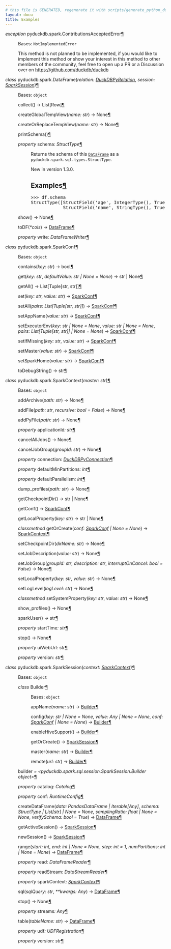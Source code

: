 ```yaml
---
# this file is GENERATED, regenerate it with scripts/generate_python_docs.py
layout: docu
title: Examples
---
```

<div class="documentwrapper">
<div class="bodywrapper">
<div class="body" role="main">

<dl class="py exception" id="module-pyduckdb.spark">
<dt class="sig sig-object py" id="pyduckdb.spark.ContributionsAcceptedError">
<em class="property"><span class="pre">exception</span><span class="w"> </span></em><span class="sig-prename descclassname"><span class="pre">pyduckdb.spark.</span></span><span class="sig-name descname"><span class="pre">ContributionsAcceptedError</span></span><a class="headerlink" href="#pyduckdb.spark.ContributionsAcceptedError" title="Link to this definition">&#182;</a>
</dt>
<dd>
<p>Bases: <code class="xref py py-class docutils literal notranslate"><span class="pre">NotImplementedError</span></code></p>
<p>This method is not planned to be implemented, if you would like to implement this method
or show your interest in this method to other members of the community,
feel free to open up a PR or a Discussion over on <a class="reference external" href="https://github.com/duckdb/duckdb">https://github.com/duckdb/duckdb</a></p>
</dd>
</dl>

<dl class="py class">
<dt class="sig sig-object py" id="pyduckdb.spark.DataFrame">
<em class="property"><span class="pre">class</span><span class="w"> </span></em><span class="sig-prename descclassname"><span class="pre">pyduckdb.spark.</span></span><span class="sig-name descname"><span class="pre">DataFrame</span></span><span class="sig-paren">(</span><em class="sig-param"><span class="n"><span class="pre">relation</span></span><span class="p"><span class="pre">:</span></span><span class="w"> </span><span class="n"><a class="reference internal" href="../index.html#duckdb.DuckDBPyRelation" title="duckdb.duckdb.DuckDBPyRelation"><span class="pre">DuckDBPyRelation</span></a></span></em>, <em class="sig-param"><span class="n"><span class="pre">session</span></span><span class="p"><span class="pre">:</span></span><span class="w"> </span><span class="n"><a class="reference internal" href="#pyduckdb.spark.SparkSession" title="pyduckdb.spark.SparkSession"><span class="pre">SparkSession</span></a></span></em><span class="sig-paren">)</span><a class="headerlink" href="#pyduckdb.spark.DataFrame" title="Link to this definition">&#182;</a>
</dt>
<dd>
<p>Bases: <code class="xref py py-class docutils literal notranslate"><span class="pre">object</span></code></p>
<dl class="py method">
<dt class="sig sig-object py" id="pyduckdb.spark.DataFrame.collect">
<span class="sig-name descname"><span class="pre">collect</span></span><span class="sig-paren">(</span><span class="sig-paren">)</span> <span class="sig-return"><span class="sig-return-icon">&#8594;</span> <span class="sig-return-typehint"><span class="pre">List</span><span class="p"><span class="pre">[</span></span><span class="pre">Row</span><span class="p"><span class="pre">]</span></span></span></span><a class="headerlink" href="#pyduckdb.spark.DataFrame.collect" title="Link to this definition">&#182;</a>
</dt>
<dd></dd>
</dl>

<dl class="py method">
<dt class="sig sig-object py" id="pyduckdb.spark.DataFrame.createGlobalTempView">
<span class="sig-name descname"><span class="pre">createGlobalTempView</span></span><span class="sig-paren">(</span><em class="sig-param"><span class="n"><span class="pre">name</span></span><span class="p"><span class="pre">:</span></span><span class="w"> </span><span class="n"><span class="pre">str</span></span></em><span class="sig-paren">)</span> <span class="sig-return"><span class="sig-return-icon">&#8594;</span> <span class="sig-return-typehint"><span class="pre">None</span></span></span><a class="headerlink" href="#pyduckdb.spark.DataFrame.createGlobalTempView" title="Link to this definition">&#182;</a>
</dt>
<dd></dd>
</dl>

<dl class="py method">
<dt class="sig sig-object py" id="pyduckdb.spark.DataFrame.createOrReplaceTempView">
<span class="sig-name descname"><span class="pre">createOrReplaceTempView</span></span><span class="sig-paren">(</span><em class="sig-param"><span class="n"><span class="pre">name</span></span><span class="p"><span class="pre">:</span></span><span class="w"> </span><span class="n"><span class="pre">str</span></span></em><span class="sig-paren">)</span> <span class="sig-return"><span class="sig-return-icon">&#8594;</span> <span class="sig-return-typehint"><span class="pre">None</span></span></span><a class="headerlink" href="#pyduckdb.spark.DataFrame.createOrReplaceTempView" title="Link to this definition">&#182;</a>
</dt>
<dd></dd>
</dl>

<dl class="py method">
<dt class="sig sig-object py" id="pyduckdb.spark.DataFrame.printSchema">
<span class="sig-name descname"><span class="pre">printSchema</span></span><span class="sig-paren">(</span><span class="sig-paren">)</span><a class="headerlink" href="#pyduckdb.spark.DataFrame.printSchema" title="Link to this definition">&#182;</a>
</dt>
<dd></dd>
</dl>

<dl class="py property">
<dt class="sig sig-object py" id="pyduckdb.spark.DataFrame.schema">
<em class="property"><span class="pre">property</span><span class="w"> </span></em><span class="sig-name descname"><span class="pre">schema</span></span><em class="property"><span class="p"><span class="pre">:</span></span><span class="w"> </span><span class="pre">StructType</span></em><a class="headerlink" href="#pyduckdb.spark.DataFrame.schema" title="Link to this definition">&#182;</a>
</dt>
<dd>
<p>Returns the schema of this <a class="reference internal" href="#pyduckdb.spark.DataFrame" title="pyduckdb.spark.DataFrame"><code class="xref py py-class docutils literal notranslate"><span class="pre">DataFrame</span></code></a> as a <code class="xref py py-class docutils literal notranslate"><span class="pre">pyduckdb.spark.sql.types.StructType</span></code>.</p>
<div class="versionadded">
<p><span class="versionmodified added">New in version 1.3.0.</span></p>
</div>
<section id="examples">
<h1>Examples<a class="headerlink" href="#examples" title="Link to this heading">&#182;</a>
</h1>
<div class="doctest highlight-default notranslate">
<div class="highlight"><pre><span></span><span class="gp">&gt;&gt;&gt; </span><span class="n">df</span><span class="o">.</span><span class="n">schema</span>
<span class="go">StructType([StructField('age', IntegerType(), True),</span>
<span class="go">            StructField('name', StringType(), True)])</span>
</pre></div>
</div>
</section>
</dd>
</dl>

<dl class="py method">
<dt class="sig sig-object py" id="pyduckdb.spark.DataFrame.show">
<span class="sig-name descname"><span class="pre">show</span></span><span class="sig-paren">(</span><span class="sig-paren">)</span> <span class="sig-return"><span class="sig-return-icon">&#8594;</span> <span class="sig-return-typehint"><span class="pre">None</span></span></span><a class="headerlink" href="#pyduckdb.spark.DataFrame.show" title="Link to this definition">&#182;</a>
</dt>
<dd></dd>
</dl>

<dl class="py method">
<dt class="sig sig-object py" id="pyduckdb.spark.DataFrame.toDF">
<span class="sig-name descname"><span class="pre">toDF</span></span><span class="sig-paren">(</span><em class="sig-param"><span class="o"><span class="pre">*</span></span><span class="n"><span class="pre">cols</span></span></em><span class="sig-paren">)</span> <span class="sig-return"><span class="sig-return-icon">&#8594;</span> <span class="sig-return-typehint"><a class="reference internal" href="#pyduckdb.spark.DataFrame" title="pyduckdb.spark.sql.dataframe.DataFrame"><span class="pre">DataFrame</span></a></span></span><a class="headerlink" href="#pyduckdb.spark.DataFrame.toDF" title="Link to this definition">&#182;</a>
</dt>
<dd></dd>
</dl>

<dl class="py property">
<dt class="sig sig-object py" id="pyduckdb.spark.DataFrame.write">
<em class="property"><span class="pre">property</span><span class="w"> </span></em><span class="sig-name descname"><span class="pre">write</span></span><em class="property"><span class="p"><span class="pre">:</span></span><span class="w"> </span><span class="pre">DataFrameWriter</span></em><a class="headerlink" href="#pyduckdb.spark.DataFrame.write" title="Link to this definition">&#182;</a>
</dt>
<dd></dd>
</dl>

</dd>
</dl>

<dl class="py class">
<dt class="sig sig-object py" id="pyduckdb.spark.SparkConf">
<em class="property"><span class="pre">class</span><span class="w"> </span></em><span class="sig-prename descclassname"><span class="pre">pyduckdb.spark.</span></span><span class="sig-name descname"><span class="pre">SparkConf</span></span><a class="headerlink" href="#pyduckdb.spark.SparkConf" title="Link to this definition">&#182;</a>
</dt>
<dd>
<p>Bases: <code class="xref py py-class docutils literal notranslate"><span class="pre">object</span></code></p>
<dl class="py method">
<dt class="sig sig-object py" id="pyduckdb.spark.SparkConf.contains">
<span class="sig-name descname"><span class="pre">contains</span></span><span class="sig-paren">(</span><em class="sig-param"><span class="n"><span class="pre">key</span></span><span class="p"><span class="pre">:</span></span><span class="w"> </span><span class="n"><span class="pre">str</span></span></em><span class="sig-paren">)</span> <span class="sig-return"><span class="sig-return-icon">&#8594;</span> <span class="sig-return-typehint"><span class="pre">bool</span></span></span><a class="headerlink" href="#pyduckdb.spark.SparkConf.contains" title="Link to this definition">&#182;</a>
</dt>
<dd></dd>
</dl>

<dl class="py method">
<dt class="sig sig-object py" id="pyduckdb.spark.SparkConf.get">
<span class="sig-name descname"><span class="pre">get</span></span><span class="sig-paren">(</span><em class="sig-param"><span class="n"><span class="pre">key</span></span><span class="p"><span class="pre">:</span></span><span class="w"> </span><span class="n"><span class="pre">str</span></span></em>, <em class="sig-param"><span class="n"><span class="pre">defaultValue</span></span><span class="p"><span class="pre">:</span></span><span class="w"> </span><span class="n"><span class="pre">str</span><span class="w"> </span><span class="p"><span class="pre">|</span></span><span class="w"> </span><span class="pre">None</span></span><span class="w"> </span><span class="o"><span class="pre">=</span></span><span class="w"> </span><span class="default_value"><span class="pre">None</span></span></em><span class="sig-paren">)</span> <span class="sig-return"><span class="sig-return-icon">&#8594;</span> <span class="sig-return-typehint"><span class="pre">str</span><span class="w"> </span><span class="p"><span class="pre">|</span></span><span class="w"> </span><span class="pre">None</span></span></span><a class="headerlink" href="#pyduckdb.spark.SparkConf.get" title="Link to this definition">&#182;</a>
</dt>
<dd></dd>
</dl>

<dl class="py method">
<dt class="sig sig-object py" id="pyduckdb.spark.SparkConf.getAll">
<span class="sig-name descname"><span class="pre">getAll</span></span><span class="sig-paren">(</span><span class="sig-paren">)</span> <span class="sig-return"><span class="sig-return-icon">&#8594;</span> <span class="sig-return-typehint"><span class="pre">List</span><span class="p"><span class="pre">[</span></span><span class="pre">Tuple</span><span class="p"><span class="pre">[</span></span><span class="pre">str</span><span class="p"><span class="pre">,</span></span><span class="w"> </span><span class="pre">str</span><span class="p"><span class="pre">]</span></span><span class="p"><span class="pre">]</span></span></span></span><a class="headerlink" href="#pyduckdb.spark.SparkConf.getAll" title="Link to this definition">&#182;</a>
</dt>
<dd></dd>
</dl>

<dl class="py method">
<dt class="sig sig-object py" id="pyduckdb.spark.SparkConf.set">
<span class="sig-name descname"><span class="pre">set</span></span><span class="sig-paren">(</span><em class="sig-param"><span class="n"><span class="pre">key</span></span><span class="p"><span class="pre">:</span></span><span class="w"> </span><span class="n"><span class="pre">str</span></span></em>, <em class="sig-param"><span class="n"><span class="pre">value</span></span><span class="p"><span class="pre">:</span></span><span class="w"> </span><span class="n"><span class="pre">str</span></span></em><span class="sig-paren">)</span> <span class="sig-return"><span class="sig-return-icon">&#8594;</span> <span class="sig-return-typehint"><a class="reference internal" href="#pyduckdb.spark.SparkConf" title="pyduckdb.spark.conf.SparkConf"><span class="pre">SparkConf</span></a></span></span><a class="headerlink" href="#pyduckdb.spark.SparkConf.set" title="Link to this definition">&#182;</a>
</dt>
<dd></dd>
</dl>

<dl class="py method">
<dt class="sig sig-object py" id="pyduckdb.spark.SparkConf.setAll">
<span class="sig-name descname"><span class="pre">setAll</span></span><span class="sig-paren">(</span><em class="sig-param"><span class="n"><span class="pre">pairs</span></span><span class="p"><span class="pre">:</span></span><span class="w"> </span><span class="n"><span class="pre">List</span><span class="p"><span class="pre">[</span></span><span class="pre">Tuple</span><span class="p"><span class="pre">[</span></span><span class="pre">str</span><span class="p"><span class="pre">,</span></span><span class="w"> </span><span class="pre">str</span><span class="p"><span class="pre">]</span></span><span class="p"><span class="pre">]</span></span></span></em><span class="sig-paren">)</span> <span class="sig-return"><span class="sig-return-icon">&#8594;</span> <span class="sig-return-typehint"><a class="reference internal" href="#pyduckdb.spark.SparkConf" title="pyduckdb.spark.conf.SparkConf"><span class="pre">SparkConf</span></a></span></span><a class="headerlink" href="#pyduckdb.spark.SparkConf.setAll" title="Link to this definition">&#182;</a>
</dt>
<dd></dd>
</dl>

<dl class="py method">
<dt class="sig sig-object py" id="pyduckdb.spark.SparkConf.setAppName">
<span class="sig-name descname"><span class="pre">setAppName</span></span><span class="sig-paren">(</span><em class="sig-param"><span class="n"><span class="pre">value</span></span><span class="p"><span class="pre">:</span></span><span class="w"> </span><span class="n"><span class="pre">str</span></span></em><span class="sig-paren">)</span> <span class="sig-return"><span class="sig-return-icon">&#8594;</span> <span class="sig-return-typehint"><a class="reference internal" href="#pyduckdb.spark.SparkConf" title="pyduckdb.spark.conf.SparkConf"><span class="pre">SparkConf</span></a></span></span><a class="headerlink" href="#pyduckdb.spark.SparkConf.setAppName" title="Link to this definition">&#182;</a>
</dt>
<dd></dd>
</dl>

<dl class="py method">
<dt class="sig sig-object py" id="pyduckdb.spark.SparkConf.setExecutorEnv">
<span class="sig-name descname"><span class="pre">setExecutorEnv</span></span><span class="sig-paren">(</span><em class="sig-param"><span class="n"><span class="pre">key</span></span><span class="p"><span class="pre">:</span></span><span class="w"> </span><span class="n"><span class="pre">str</span><span class="w"> </span><span class="p"><span class="pre">|</span></span><span class="w"> </span><span class="pre">None</span></span><span class="w"> </span><span class="o"><span class="pre">=</span></span><span class="w"> </span><span class="default_value"><span class="pre">None</span></span></em>, <em class="sig-param"><span class="n"><span class="pre">value</span></span><span class="p"><span class="pre">:</span></span><span class="w"> </span><span class="n"><span class="pre">str</span><span class="w"> </span><span class="p"><span class="pre">|</span></span><span class="w"> </span><span class="pre">None</span></span><span class="w"> </span><span class="o"><span class="pre">=</span></span><span class="w"> </span><span class="default_value"><span class="pre">None</span></span></em>, <em class="sig-param"><span class="n"><span class="pre">pairs</span></span><span class="p"><span class="pre">:</span></span><span class="w"> </span><span class="n"><span class="pre">List</span><span class="p"><span class="pre">[</span></span><span class="pre">Tuple</span><span class="p"><span class="pre">[</span></span><span class="pre">str</span><span class="p"><span class="pre">,</span></span><span class="w"> </span><span class="pre">str</span><span class="p"><span class="pre">]</span></span><span class="p"><span class="pre">]</span></span><span class="w"> </span><span class="p"><span class="pre">|</span></span><span class="w"> </span><span class="pre">None</span></span><span class="w"> </span><span class="o"><span class="pre">=</span></span><span class="w"> </span><span class="default_value"><span class="pre">None</span></span></em><span class="sig-paren">)</span> <span class="sig-return"><span class="sig-return-icon">&#8594;</span> <span class="sig-return-typehint"><a class="reference internal" href="#pyduckdb.spark.SparkConf" title="pyduckdb.spark.conf.SparkConf"><span class="pre">SparkConf</span></a></span></span><a class="headerlink" href="#pyduckdb.spark.SparkConf.setExecutorEnv" title="Link to this definition">&#182;</a>
</dt>
<dd></dd>
</dl>

<dl class="py method">
<dt class="sig sig-object py" id="pyduckdb.spark.SparkConf.setIfMissing">
<span class="sig-name descname"><span class="pre">setIfMissing</span></span><span class="sig-paren">(</span><em class="sig-param"><span class="n"><span class="pre">key</span></span><span class="p"><span class="pre">:</span></span><span class="w"> </span><span class="n"><span class="pre">str</span></span></em>, <em class="sig-param"><span class="n"><span class="pre">value</span></span><span class="p"><span class="pre">:</span></span><span class="w"> </span><span class="n"><span class="pre">str</span></span></em><span class="sig-paren">)</span> <span class="sig-return"><span class="sig-return-icon">&#8594;</span> <span class="sig-return-typehint"><a class="reference internal" href="#pyduckdb.spark.SparkConf" title="pyduckdb.spark.conf.SparkConf"><span class="pre">SparkConf</span></a></span></span><a class="headerlink" href="#pyduckdb.spark.SparkConf.setIfMissing" title="Link to this definition">&#182;</a>
</dt>
<dd></dd>
</dl>

<dl class="py method">
<dt class="sig sig-object py" id="pyduckdb.spark.SparkConf.setMaster">
<span class="sig-name descname"><span class="pre">setMaster</span></span><span class="sig-paren">(</span><em class="sig-param"><span class="n"><span class="pre">value</span></span><span class="p"><span class="pre">:</span></span><span class="w"> </span><span class="n"><span class="pre">str</span></span></em><span class="sig-paren">)</span> <span class="sig-return"><span class="sig-return-icon">&#8594;</span> <span class="sig-return-typehint"><a class="reference internal" href="#pyduckdb.spark.SparkConf" title="pyduckdb.spark.conf.SparkConf"><span class="pre">SparkConf</span></a></span></span><a class="headerlink" href="#pyduckdb.spark.SparkConf.setMaster" title="Link to this definition">&#182;</a>
</dt>
<dd></dd>
</dl>

<dl class="py method">
<dt class="sig sig-object py" id="pyduckdb.spark.SparkConf.setSparkHome">
<span class="sig-name descname"><span class="pre">setSparkHome</span></span><span class="sig-paren">(</span><em class="sig-param"><span class="n"><span class="pre">value</span></span><span class="p"><span class="pre">:</span></span><span class="w"> </span><span class="n"><span class="pre">str</span></span></em><span class="sig-paren">)</span> <span class="sig-return"><span class="sig-return-icon">&#8594;</span> <span class="sig-return-typehint"><a class="reference internal" href="#pyduckdb.spark.SparkConf" title="pyduckdb.spark.conf.SparkConf"><span class="pre">SparkConf</span></a></span></span><a class="headerlink" href="#pyduckdb.spark.SparkConf.setSparkHome" title="Link to this definition">&#182;</a>
</dt>
<dd></dd>
</dl>

<dl class="py method">
<dt class="sig sig-object py" id="pyduckdb.spark.SparkConf.toDebugString">
<span class="sig-name descname"><span class="pre">toDebugString</span></span><span class="sig-paren">(</span><span class="sig-paren">)</span> <span class="sig-return"><span class="sig-return-icon">&#8594;</span> <span class="sig-return-typehint"><span class="pre">str</span></span></span><a class="headerlink" href="#pyduckdb.spark.SparkConf.toDebugString" title="Link to this definition">&#182;</a>
</dt>
<dd></dd>
</dl>

</dd>
</dl>

<dl class="py class">
<dt class="sig sig-object py" id="pyduckdb.spark.SparkContext">
<em class="property"><span class="pre">class</span><span class="w"> </span></em><span class="sig-prename descclassname"><span class="pre">pyduckdb.spark.</span></span><span class="sig-name descname"><span class="pre">SparkContext</span></span><span class="sig-paren">(</span><em class="sig-param"><span class="n"><span class="pre">master</span></span><span class="p"><span class="pre">:</span></span><span class="w"> </span><span class="n"><span class="pre">str</span></span></em><span class="sig-paren">)</span><a class="headerlink" href="#pyduckdb.spark.SparkContext" title="Link to this definition">&#182;</a>
</dt>
<dd>
<p>Bases: <code class="xref py py-class docutils literal notranslate"><span class="pre">object</span></code></p>
<dl class="py method">
<dt class="sig sig-object py" id="pyduckdb.spark.SparkContext.addArchive">
<span class="sig-name descname"><span class="pre">addArchive</span></span><span class="sig-paren">(</span><em class="sig-param"><span class="n"><span class="pre">path</span></span><span class="p"><span class="pre">:</span></span><span class="w"> </span><span class="n"><span class="pre">str</span></span></em><span class="sig-paren">)</span> <span class="sig-return"><span class="sig-return-icon">&#8594;</span> <span class="sig-return-typehint"><span class="pre">None</span></span></span><a class="headerlink" href="#pyduckdb.spark.SparkContext.addArchive" title="Link to this definition">&#182;</a>
</dt>
<dd></dd>
</dl>

<dl class="py method">
<dt class="sig sig-object py" id="pyduckdb.spark.SparkContext.addFile">
<span class="sig-name descname"><span class="pre">addFile</span></span><span class="sig-paren">(</span><em class="sig-param"><span class="n"><span class="pre">path</span></span><span class="p"><span class="pre">:</span></span><span class="w"> </span><span class="n"><span class="pre">str</span></span></em>, <em class="sig-param"><span class="n"><span class="pre">recursive</span></span><span class="p"><span class="pre">:</span></span><span class="w"> </span><span class="n"><span class="pre">bool</span></span><span class="w"> </span><span class="o"><span class="pre">=</span></span><span class="w"> </span><span class="default_value"><span class="pre">False</span></span></em><span class="sig-paren">)</span> <span class="sig-return"><span class="sig-return-icon">&#8594;</span> <span class="sig-return-typehint"><span class="pre">None</span></span></span><a class="headerlink" href="#pyduckdb.spark.SparkContext.addFile" title="Link to this definition">&#182;</a>
</dt>
<dd></dd>
</dl>

<dl class="py method">
<dt class="sig sig-object py" id="pyduckdb.spark.SparkContext.addPyFile">
<span class="sig-name descname"><span class="pre">addPyFile</span></span><span class="sig-paren">(</span><em class="sig-param"><span class="n"><span class="pre">path</span></span><span class="p"><span class="pre">:</span></span><span class="w"> </span><span class="n"><span class="pre">str</span></span></em><span class="sig-paren">)</span> <span class="sig-return"><span class="sig-return-icon">&#8594;</span> <span class="sig-return-typehint"><span class="pre">None</span></span></span><a class="headerlink" href="#pyduckdb.spark.SparkContext.addPyFile" title="Link to this definition">&#182;</a>
</dt>
<dd></dd>
</dl>

<dl class="py property">
<dt class="sig sig-object py" id="pyduckdb.spark.SparkContext.applicationId">
<em class="property"><span class="pre">property</span><span class="w"> </span></em><span class="sig-name descname"><span class="pre">applicationId</span></span><em class="property"><span class="p"><span class="pre">:</span></span><span class="w"> </span><span class="pre">str</span></em><a class="headerlink" href="#pyduckdb.spark.SparkContext.applicationId" title="Link to this definition">&#182;</a>
</dt>
<dd></dd>
</dl>

<dl class="py method">
<dt class="sig sig-object py" id="pyduckdb.spark.SparkContext.cancelAllJobs">
<span class="sig-name descname"><span class="pre">cancelAllJobs</span></span><span class="sig-paren">(</span><span class="sig-paren">)</span> <span class="sig-return"><span class="sig-return-icon">&#8594;</span> <span class="sig-return-typehint"><span class="pre">None</span></span></span><a class="headerlink" href="#pyduckdb.spark.SparkContext.cancelAllJobs" title="Link to this definition">&#182;</a>
</dt>
<dd></dd>
</dl>

<dl class="py method">
<dt class="sig sig-object py" id="pyduckdb.spark.SparkContext.cancelJobGroup">
<span class="sig-name descname"><span class="pre">cancelJobGroup</span></span><span class="sig-paren">(</span><em class="sig-param"><span class="n"><span class="pre">groupId</span></span><span class="p"><span class="pre">:</span></span><span class="w"> </span><span class="n"><span class="pre">str</span></span></em><span class="sig-paren">)</span> <span class="sig-return"><span class="sig-return-icon">&#8594;</span> <span class="sig-return-typehint"><span class="pre">None</span></span></span><a class="headerlink" href="#pyduckdb.spark.SparkContext.cancelJobGroup" title="Link to this definition">&#182;</a>
</dt>
<dd></dd>
</dl>

<dl class="py property">
<dt class="sig sig-object py" id="pyduckdb.spark.SparkContext.connection">
<em class="property"><span class="pre">property</span><span class="w"> </span></em><span class="sig-name descname"><span class="pre">connection</span></span><em class="property"><span class="p"><span class="pre">:</span></span><span class="w"> </span><a class="reference internal" href="../index.html#duckdb.DuckDBPyConnection" title="duckdb.duckdb.DuckDBPyConnection"><span class="pre">DuckDBPyConnection</span></a></em><a class="headerlink" href="#pyduckdb.spark.SparkContext.connection" title="Link to this definition">&#182;</a>
</dt>
<dd></dd>
</dl>

<dl class="py property">
<dt class="sig sig-object py" id="pyduckdb.spark.SparkContext.defaultMinPartitions">
<em class="property"><span class="pre">property</span><span class="w"> </span></em><span class="sig-name descname"><span class="pre">defaultMinPartitions</span></span><em class="property"><span class="p"><span class="pre">:</span></span><span class="w"> </span><span class="pre">int</span></em><a class="headerlink" href="#pyduckdb.spark.SparkContext.defaultMinPartitions" title="Link to this definition">&#182;</a>
</dt>
<dd></dd>
</dl>

<dl class="py property">
<dt class="sig sig-object py" id="pyduckdb.spark.SparkContext.defaultParallelism">
<em class="property"><span class="pre">property</span><span class="w"> </span></em><span class="sig-name descname"><span class="pre">defaultParallelism</span></span><em class="property"><span class="p"><span class="pre">:</span></span><span class="w"> </span><span class="pre">int</span></em><a class="headerlink" href="#pyduckdb.spark.SparkContext.defaultParallelism" title="Link to this definition">&#182;</a>
</dt>
<dd></dd>
</dl>

<dl class="py method">
<dt class="sig sig-object py" id="pyduckdb.spark.SparkContext.dump_profiles">
<span class="sig-name descname"><span class="pre">dump_profiles</span></span><span class="sig-paren">(</span><em class="sig-param"><span class="n"><span class="pre">path</span></span><span class="p"><span class="pre">:</span></span><span class="w"> </span><span class="n"><span class="pre">str</span></span></em><span class="sig-paren">)</span> <span class="sig-return"><span class="sig-return-icon">&#8594;</span> <span class="sig-return-typehint"><span class="pre">None</span></span></span><a class="headerlink" href="#pyduckdb.spark.SparkContext.dump_profiles" title="Link to this definition">&#182;</a>
</dt>
<dd></dd>
</dl>

<dl class="py method">
<dt class="sig sig-object py" id="pyduckdb.spark.SparkContext.getCheckpointDir">
<span class="sig-name descname"><span class="pre">getCheckpointDir</span></span><span class="sig-paren">(</span><span class="sig-paren">)</span> <span class="sig-return"><span class="sig-return-icon">&#8594;</span> <span class="sig-return-typehint"><span class="pre">str</span><span class="w"> </span><span class="p"><span class="pre">|</span></span><span class="w"> </span><span class="pre">None</span></span></span><a class="headerlink" href="#pyduckdb.spark.SparkContext.getCheckpointDir" title="Link to this definition">&#182;</a>
</dt>
<dd></dd>
</dl>

<dl class="py method">
<dt class="sig sig-object py" id="pyduckdb.spark.SparkContext.getConf">
<span class="sig-name descname"><span class="pre">getConf</span></span><span class="sig-paren">(</span><span class="sig-paren">)</span> <span class="sig-return"><span class="sig-return-icon">&#8594;</span> <span class="sig-return-typehint"><a class="reference internal" href="#pyduckdb.spark.SparkConf" title="pyduckdb.spark.conf.SparkConf"><span class="pre">SparkConf</span></a></span></span><a class="headerlink" href="#pyduckdb.spark.SparkContext.getConf" title="Link to this definition">&#182;</a>
</dt>
<dd></dd>
</dl>

<dl class="py method">
<dt class="sig sig-object py" id="pyduckdb.spark.SparkContext.getLocalProperty">
<span class="sig-name descname"><span class="pre">getLocalProperty</span></span><span class="sig-paren">(</span><em class="sig-param"><span class="n"><span class="pre">key</span></span><span class="p"><span class="pre">:</span></span><span class="w"> </span><span class="n"><span class="pre">str</span></span></em><span class="sig-paren">)</span> <span class="sig-return"><span class="sig-return-icon">&#8594;</span> <span class="sig-return-typehint"><span class="pre">str</span><span class="w"> </span><span class="p"><span class="pre">|</span></span><span class="w"> </span><span class="pre">None</span></span></span><a class="headerlink" href="#pyduckdb.spark.SparkContext.getLocalProperty" title="Link to this definition">&#182;</a>
</dt>
<dd></dd>
</dl>

<dl class="py method">
<dt class="sig sig-object py" id="pyduckdb.spark.SparkContext.getOrCreate">
<em class="property"><span class="pre">classmethod</span><span class="w"> </span></em><span class="sig-name descname"><span class="pre">getOrCreate</span></span><span class="sig-paren">(</span><em class="sig-param"><span class="n"><span class="pre">conf</span></span><span class="p"><span class="pre">:</span></span><span class="w"> </span><span class="n"><a class="reference internal" href="#pyduckdb.spark.SparkConf" title="pyduckdb.spark.conf.SparkConf"><span class="pre">SparkConf</span></a><span class="w"> </span><span class="p"><span class="pre">|</span></span><span class="w"> </span><span class="pre">None</span></span><span class="w"> </span><span class="o"><span class="pre">=</span></span><span class="w"> </span><span class="default_value"><span class="pre">None</span></span></em><span class="sig-paren">)</span> <span class="sig-return"><span class="sig-return-icon">&#8594;</span> <span class="sig-return-typehint"><a class="reference internal" href="#pyduckdb.spark.SparkContext" title="pyduckdb.spark.context.SparkContext"><span class="pre">SparkContext</span></a></span></span><a class="headerlink" href="#pyduckdb.spark.SparkContext.getOrCreate" title="Link to this definition">&#182;</a>
</dt>
<dd></dd>
</dl>

<dl class="py method">
<dt class="sig sig-object py" id="pyduckdb.spark.SparkContext.setCheckpointDir">
<span class="sig-name descname"><span class="pre">setCheckpointDir</span></span><span class="sig-paren">(</span><em class="sig-param"><span class="n"><span class="pre">dirName</span></span><span class="p"><span class="pre">:</span></span><span class="w"> </span><span class="n"><span class="pre">str</span></span></em><span class="sig-paren">)</span> <span class="sig-return"><span class="sig-return-icon">&#8594;</span> <span class="sig-return-typehint"><span class="pre">None</span></span></span><a class="headerlink" href="#pyduckdb.spark.SparkContext.setCheckpointDir" title="Link to this definition">&#182;</a>
</dt>
<dd></dd>
</dl>

<dl class="py method">
<dt class="sig sig-object py" id="pyduckdb.spark.SparkContext.setJobDescription">
<span class="sig-name descname"><span class="pre">setJobDescription</span></span><span class="sig-paren">(</span><em class="sig-param"><span class="n"><span class="pre">value</span></span><span class="p"><span class="pre">:</span></span><span class="w"> </span><span class="n"><span class="pre">str</span></span></em><span class="sig-paren">)</span> <span class="sig-return"><span class="sig-return-icon">&#8594;</span> <span class="sig-return-typehint"><span class="pre">None</span></span></span><a class="headerlink" href="#pyduckdb.spark.SparkContext.setJobDescription" title="Link to this definition">&#182;</a>
</dt>
<dd></dd>
</dl>

<dl class="py method">
<dt class="sig sig-object py" id="pyduckdb.spark.SparkContext.setJobGroup">
<span class="sig-name descname"><span class="pre">setJobGroup</span></span><span class="sig-paren">(</span><em class="sig-param"><span class="n"><span class="pre">groupId</span></span><span class="p"><span class="pre">:</span></span><span class="w"> </span><span class="n"><span class="pre">str</span></span></em>, <em class="sig-param"><span class="n"><span class="pre">description</span></span><span class="p"><span class="pre">:</span></span><span class="w"> </span><span class="n"><span class="pre">str</span></span></em>, <em class="sig-param"><span class="n"><span class="pre">interruptOnCancel</span></span><span class="p"><span class="pre">:</span></span><span class="w"> </span><span class="n"><span class="pre">bool</span></span><span class="w"> </span><span class="o"><span class="pre">=</span></span><span class="w"> </span><span class="default_value"><span class="pre">False</span></span></em><span class="sig-paren">)</span> <span class="sig-return"><span class="sig-return-icon">&#8594;</span> <span class="sig-return-typehint"><span class="pre">None</span></span></span><a class="headerlink" href="#pyduckdb.spark.SparkContext.setJobGroup" title="Link to this definition">&#182;</a>
</dt>
<dd></dd>
</dl>

<dl class="py method">
<dt class="sig sig-object py" id="pyduckdb.spark.SparkContext.setLocalProperty">
<span class="sig-name descname"><span class="pre">setLocalProperty</span></span><span class="sig-paren">(</span><em class="sig-param"><span class="n"><span class="pre">key</span></span><span class="p"><span class="pre">:</span></span><span class="w"> </span><span class="n"><span class="pre">str</span></span></em>, <em class="sig-param"><span class="n"><span class="pre">value</span></span><span class="p"><span class="pre">:</span></span><span class="w"> </span><span class="n"><span class="pre">str</span></span></em><span class="sig-paren">)</span> <span class="sig-return"><span class="sig-return-icon">&#8594;</span> <span class="sig-return-typehint"><span class="pre">None</span></span></span><a class="headerlink" href="#pyduckdb.spark.SparkContext.setLocalProperty" title="Link to this definition">&#182;</a>
</dt>
<dd></dd>
</dl>

<dl class="py method">
<dt class="sig sig-object py" id="pyduckdb.spark.SparkContext.setLogLevel">
<span class="sig-name descname"><span class="pre">setLogLevel</span></span><span class="sig-paren">(</span><em class="sig-param"><span class="n"><span class="pre">logLevel</span></span><span class="p"><span class="pre">:</span></span><span class="w"> </span><span class="n"><span class="pre">str</span></span></em><span class="sig-paren">)</span> <span class="sig-return"><span class="sig-return-icon">&#8594;</span> <span class="sig-return-typehint"><span class="pre">None</span></span></span><a class="headerlink" href="#pyduckdb.spark.SparkContext.setLogLevel" title="Link to this definition">&#182;</a>
</dt>
<dd></dd>
</dl>

<dl class="py method">
<dt class="sig sig-object py" id="pyduckdb.spark.SparkContext.setSystemProperty">
<em class="property"><span class="pre">classmethod</span><span class="w"> </span></em><span class="sig-name descname"><span class="pre">setSystemProperty</span></span><span class="sig-paren">(</span><em class="sig-param"><span class="n"><span class="pre">key</span></span><span class="p"><span class="pre">:</span></span><span class="w"> </span><span class="n"><span class="pre">str</span></span></em>, <em class="sig-param"><span class="n"><span class="pre">value</span></span><span class="p"><span class="pre">:</span></span><span class="w"> </span><span class="n"><span class="pre">str</span></span></em><span class="sig-paren">)</span> <span class="sig-return"><span class="sig-return-icon">&#8594;</span> <span class="sig-return-typehint"><span class="pre">None</span></span></span><a class="headerlink" href="#pyduckdb.spark.SparkContext.setSystemProperty" title="Link to this definition">&#182;</a>
</dt>
<dd></dd>
</dl>

<dl class="py method">
<dt class="sig sig-object py" id="pyduckdb.spark.SparkContext.show_profiles">
<span class="sig-name descname"><span class="pre">show_profiles</span></span><span class="sig-paren">(</span><span class="sig-paren">)</span> <span class="sig-return"><span class="sig-return-icon">&#8594;</span> <span class="sig-return-typehint"><span class="pre">None</span></span></span><a class="headerlink" href="#pyduckdb.spark.SparkContext.show_profiles" title="Link to this definition">&#182;</a>
</dt>
<dd></dd>
</dl>

<dl class="py method">
<dt class="sig sig-object py" id="pyduckdb.spark.SparkContext.sparkUser">
<span class="sig-name descname"><span class="pre">sparkUser</span></span><span class="sig-paren">(</span><span class="sig-paren">)</span> <span class="sig-return"><span class="sig-return-icon">&#8594;</span> <span class="sig-return-typehint"><span class="pre">str</span></span></span><a class="headerlink" href="#pyduckdb.spark.SparkContext.sparkUser" title="Link to this definition">&#182;</a>
</dt>
<dd></dd>
</dl>

<dl class="py property">
<dt class="sig sig-object py" id="pyduckdb.spark.SparkContext.startTime">
<em class="property"><span class="pre">property</span><span class="w"> </span></em><span class="sig-name descname"><span class="pre">startTime</span></span><em class="property"><span class="p"><span class="pre">:</span></span><span class="w"> </span><span class="pre">str</span></em><a class="headerlink" href="#pyduckdb.spark.SparkContext.startTime" title="Link to this definition">&#182;</a>
</dt>
<dd></dd>
</dl>

<dl class="py method">
<dt class="sig sig-object py" id="pyduckdb.spark.SparkContext.stop">
<span class="sig-name descname"><span class="pre">stop</span></span><span class="sig-paren">(</span><span class="sig-paren">)</span> <span class="sig-return"><span class="sig-return-icon">&#8594;</span> <span class="sig-return-typehint"><span class="pre">None</span></span></span><a class="headerlink" href="#pyduckdb.spark.SparkContext.stop" title="Link to this definition">&#182;</a>
</dt>
<dd></dd>
</dl>

<dl class="py property">
<dt class="sig sig-object py" id="pyduckdb.spark.SparkContext.uiWebUrl">
<em class="property"><span class="pre">property</span><span class="w"> </span></em><span class="sig-name descname"><span class="pre">uiWebUrl</span></span><em class="property"><span class="p"><span class="pre">:</span></span><span class="w"> </span><span class="pre">str</span></em><a class="headerlink" href="#pyduckdb.spark.SparkContext.uiWebUrl" title="Link to this definition">&#182;</a>
</dt>
<dd></dd>
</dl>

<dl class="py property">
<dt class="sig sig-object py" id="pyduckdb.spark.SparkContext.version">
<em class="property"><span class="pre">property</span><span class="w"> </span></em><span class="sig-name descname"><span class="pre">version</span></span><em class="property"><span class="p"><span class="pre">:</span></span><span class="w"> </span><span class="pre">str</span></em><a class="headerlink" href="#pyduckdb.spark.SparkContext.version" title="Link to this definition">&#182;</a>
</dt>
<dd></dd>
</dl>

</dd>
</dl>

<dl class="py class">
<dt class="sig sig-object py" id="pyduckdb.spark.SparkSession">
<em class="property"><span class="pre">class</span><span class="w"> </span></em><span class="sig-prename descclassname"><span class="pre">pyduckdb.spark.</span></span><span class="sig-name descname"><span class="pre">SparkSession</span></span><span class="sig-paren">(</span><em class="sig-param"><span class="n"><span class="pre">context</span></span><span class="p"><span class="pre">:</span></span><span class="w"> </span><span class="n"><a class="reference internal" href="#pyduckdb.spark.SparkContext" title="pyduckdb.spark.context.SparkContext"><span class="pre">SparkContext</span></a></span></em><span class="sig-paren">)</span><a class="headerlink" href="#pyduckdb.spark.SparkSession" title="Link to this definition">&#182;</a>
</dt>
<dd>
<p>Bases: <code class="xref py py-class docutils literal notranslate"><span class="pre">object</span></code></p>
<dl class="py class">
<dt class="sig sig-object py" id="pyduckdb.spark.SparkSession.Builder">
<em class="property"><span class="pre">class</span><span class="w"> </span></em><span class="sig-name descname"><span class="pre">Builder</span></span><a class="headerlink" href="#pyduckdb.spark.SparkSession.Builder" title="Link to this definition">&#182;</a>
</dt>
<dd>
<p>Bases: <code class="xref py py-class docutils literal notranslate"><span class="pre">object</span></code></p>
<dl class="py method">
<dt class="sig sig-object py" id="pyduckdb.spark.SparkSession.Builder.appName">
<span class="sig-name descname"><span class="pre">appName</span></span><span class="sig-paren">(</span><em class="sig-param"><span class="n"><span class="pre">name</span></span><span class="p"><span class="pre">:</span></span><span class="w"> </span><span class="n"><span class="pre">str</span></span></em><span class="sig-paren">)</span> <span class="sig-return"><span class="sig-return-icon">&#8594;</span> <span class="sig-return-typehint"><a class="reference internal" href="#pyduckdb.spark.SparkSession.Builder" title="pyduckdb.spark.sql.session.SparkSession.Builder"><span class="pre">Builder</span></a></span></span><a class="headerlink" href="#pyduckdb.spark.SparkSession.Builder.appName" title="Link to this definition">&#182;</a>
</dt>
<dd></dd>
</dl>

<dl class="py method">
<dt class="sig sig-object py" id="pyduckdb.spark.SparkSession.Builder.config">
<span class="sig-name descname"><span class="pre">config</span></span><span class="sig-paren">(</span><em class="sig-param"><span class="n"><span class="pre">key</span></span><span class="p"><span class="pre">:</span></span><span class="w"> </span><span class="n"><span class="pre">str</span><span class="w"> </span><span class="p"><span class="pre">|</span></span><span class="w"> </span><span class="pre">None</span></span><span class="w"> </span><span class="o"><span class="pre">=</span></span><span class="w"> </span><span class="default_value"><span class="pre">None</span></span></em>, <em class="sig-param"><span class="n"><span class="pre">value</span></span><span class="p"><span class="pre">:</span></span><span class="w"> </span><span class="n"><span class="pre">Any</span><span class="w"> </span><span class="p"><span class="pre">|</span></span><span class="w"> </span><span class="pre">None</span></span><span class="w"> </span><span class="o"><span class="pre">=</span></span><span class="w"> </span><span class="default_value"><span class="pre">None</span></span></em>, <em class="sig-param"><span class="n"><span class="pre">conf</span></span><span class="p"><span class="pre">:</span></span><span class="w"> </span><span class="n"><a class="reference internal" href="#pyduckdb.spark.SparkConf" title="pyduckdb.spark.conf.SparkConf"><span class="pre">SparkConf</span></a><span class="w"> </span><span class="p"><span class="pre">|</span></span><span class="w"> </span><span class="pre">None</span></span><span class="w"> </span><span class="o"><span class="pre">=</span></span><span class="w"> </span><span class="default_value"><span class="pre">None</span></span></em><span class="sig-paren">)</span> <span class="sig-return"><span class="sig-return-icon">&#8594;</span> <span class="sig-return-typehint"><a class="reference internal" href="#pyduckdb.spark.SparkSession.Builder" title="pyduckdb.spark.sql.session.SparkSession.Builder"><span class="pre">Builder</span></a></span></span><a class="headerlink" href="#pyduckdb.spark.SparkSession.Builder.config" title="Link to this definition">&#182;</a>
</dt>
<dd></dd>
</dl>

<dl class="py method">
<dt class="sig sig-object py" id="pyduckdb.spark.SparkSession.Builder.enableHiveSupport">
<span class="sig-name descname"><span class="pre">enableHiveSupport</span></span><span class="sig-paren">(</span><span class="sig-paren">)</span> <span class="sig-return"><span class="sig-return-icon">&#8594;</span> <span class="sig-return-typehint"><a class="reference internal" href="#pyduckdb.spark.SparkSession.Builder" title="pyduckdb.spark.sql.session.SparkSession.Builder"><span class="pre">Builder</span></a></span></span><a class="headerlink" href="#pyduckdb.spark.SparkSession.Builder.enableHiveSupport" title="Link to this definition">&#182;</a>
</dt>
<dd></dd>
</dl>

<dl class="py method">
<dt class="sig sig-object py" id="pyduckdb.spark.SparkSession.Builder.getOrCreate">
<span class="sig-name descname"><span class="pre">getOrCreate</span></span><span class="sig-paren">(</span><span class="sig-paren">)</span> <span class="sig-return"><span class="sig-return-icon">&#8594;</span> <span class="sig-return-typehint"><a class="reference internal" href="#pyduckdb.spark.SparkSession" title="pyduckdb.spark.sql.session.SparkSession"><span class="pre">SparkSession</span></a></span></span><a class="headerlink" href="#pyduckdb.spark.SparkSession.Builder.getOrCreate" title="Link to this definition">&#182;</a>
</dt>
<dd></dd>
</dl>

<dl class="py method">
<dt class="sig sig-object py" id="pyduckdb.spark.SparkSession.Builder.master">
<span class="sig-name descname"><span class="pre">master</span></span><span class="sig-paren">(</span><em class="sig-param"><span class="n"><span class="pre">name</span></span><span class="p"><span class="pre">:</span></span><span class="w"> </span><span class="n"><span class="pre">str</span></span></em><span class="sig-paren">)</span> <span class="sig-return"><span class="sig-return-icon">&#8594;</span> <span class="sig-return-typehint"><a class="reference internal" href="#pyduckdb.spark.SparkSession.Builder" title="pyduckdb.spark.sql.session.SparkSession.Builder"><span class="pre">Builder</span></a></span></span><a class="headerlink" href="#pyduckdb.spark.SparkSession.Builder.master" title="Link to this definition">&#182;</a>
</dt>
<dd></dd>
</dl>

<dl class="py method">
<dt class="sig sig-object py" id="pyduckdb.spark.SparkSession.Builder.remote">
<span class="sig-name descname"><span class="pre">remote</span></span><span class="sig-paren">(</span><em class="sig-param"><span class="n"><span class="pre">url</span></span><span class="p"><span class="pre">:</span></span><span class="w"> </span><span class="n"><span class="pre">str</span></span></em><span class="sig-paren">)</span> <span class="sig-return"><span class="sig-return-icon">&#8594;</span> <span class="sig-return-typehint"><a class="reference internal" href="#pyduckdb.spark.SparkSession.Builder" title="pyduckdb.spark.sql.session.SparkSession.Builder"><span class="pre">Builder</span></a></span></span><a class="headerlink" href="#pyduckdb.spark.SparkSession.Builder.remote" title="Link to this definition">&#182;</a>
</dt>
<dd></dd>
</dl>

</dd>
</dl>

<dl class="py attribute">
<dt class="sig sig-object py" id="pyduckdb.spark.SparkSession.builder">
<span class="sig-name descname"><span class="pre">builder</span></span><em class="property"><span class="w"> </span><span class="p"><span class="pre">=</span></span><span class="w"> </span><span class="pre">&lt;pyduckdb.spark.sql.session.SparkSession.Builder</span> <span class="pre">object&gt;</span></em><a class="headerlink" href="#pyduckdb.spark.SparkSession.builder" title="Link to this definition">&#182;</a>
</dt>
<dd></dd>
</dl>

<dl class="py property">
<dt class="sig sig-object py" id="pyduckdb.spark.SparkSession.catalog">
<em class="property"><span class="pre">property</span><span class="w"> </span></em><span class="sig-name descname"><span class="pre">catalog</span></span><em class="property"><span class="p"><span class="pre">:</span></span><span class="w"> </span><span class="pre">Catalog</span></em><a class="headerlink" href="#pyduckdb.spark.SparkSession.catalog" title="Link to this definition">&#182;</a>
</dt>
<dd></dd>
</dl>

<dl class="py property">
<dt class="sig sig-object py" id="pyduckdb.spark.SparkSession.conf">
<em class="property"><span class="pre">property</span><span class="w"> </span></em><span class="sig-name descname"><span class="pre">conf</span></span><em class="property"><span class="p"><span class="pre">:</span></span><span class="w"> </span><span class="pre">RuntimeConfig</span></em><a class="headerlink" href="#pyduckdb.spark.SparkSession.conf" title="Link to this definition">&#182;</a>
</dt>
<dd></dd>
</dl>

<dl class="py method">
<dt class="sig sig-object py" id="pyduckdb.spark.SparkSession.createDataFrame">
<span class="sig-name descname"><span class="pre">createDataFrame</span></span><span class="sig-paren">(</span><em class="sig-param"><span class="n"><span class="pre">data</span></span><span class="p"><span class="pre">:</span></span><span class="w"> </span><span class="n"><span class="pre">PandasDataFrame</span><span class="w"> </span><span class="p"><span class="pre">|</span></span><span class="w"> </span><span class="pre">Iterable</span><span class="p"><span class="pre">[</span></span><span class="pre">Any</span><span class="p"><span class="pre">]</span></span></span></em>, <em class="sig-param"><span class="n"><span class="pre">schema</span></span><span class="p"><span class="pre">:</span></span><span class="w"> </span><span class="n"><span class="pre">StructType</span><span class="w"> </span><span class="p"><span class="pre">|</span></span><span class="w"> </span><span class="pre">List</span><span class="p"><span class="pre">[</span></span><span class="pre">str</span><span class="p"><span class="pre">]</span></span><span class="w"> </span><span class="p"><span class="pre">|</span></span><span class="w"> </span><span class="pre">None</span></span><span class="w"> </span><span class="o"><span class="pre">=</span></span><span class="w"> </span><span class="default_value"><span class="pre">None</span></span></em>, <em class="sig-param"><span class="n"><span class="pre">samplingRatio</span></span><span class="p"><span class="pre">:</span></span><span class="w"> </span><span class="n"><span class="pre">float</span><span class="w"> </span><span class="p"><span class="pre">|</span></span><span class="w"> </span><span class="pre">None</span></span><span class="w"> </span><span class="o"><span class="pre">=</span></span><span class="w"> </span><span class="default_value"><span class="pre">None</span></span></em>, <em class="sig-param"><span class="n"><span class="pre">verifySchema</span></span><span class="p"><span class="pre">:</span></span><span class="w"> </span><span class="n"><span class="pre">bool</span></span><span class="w"> </span><span class="o"><span class="pre">=</span></span><span class="w"> </span><span class="default_value"><span class="pre">True</span></span></em><span class="sig-paren">)</span> <span class="sig-return"><span class="sig-return-icon">&#8594;</span> <span class="sig-return-typehint"><a class="reference internal" href="#pyduckdb.spark.DataFrame" title="pyduckdb.spark.sql.dataframe.DataFrame"><span class="pre">DataFrame</span></a></span></span><a class="headerlink" href="#pyduckdb.spark.SparkSession.createDataFrame" title="Link to this definition">&#182;</a>
</dt>
<dd></dd>
</dl>

<dl class="py method">
<dt class="sig sig-object py" id="pyduckdb.spark.SparkSession.getActiveSession">
<span class="sig-name descname"><span class="pre">getActiveSession</span></span><span class="sig-paren">(</span><span class="sig-paren">)</span> <span class="sig-return"><span class="sig-return-icon">&#8594;</span> <span class="sig-return-typehint"><a class="reference internal" href="#pyduckdb.spark.SparkSession" title="pyduckdb.spark.sql.session.SparkSession"><span class="pre">SparkSession</span></a></span></span><a class="headerlink" href="#pyduckdb.spark.SparkSession.getActiveSession" title="Link to this definition">&#182;</a>
</dt>
<dd></dd>
</dl>

<dl class="py method">
<dt class="sig sig-object py" id="pyduckdb.spark.SparkSession.newSession">
<span class="sig-name descname"><span class="pre">newSession</span></span><span class="sig-paren">(</span><span class="sig-paren">)</span> <span class="sig-return"><span class="sig-return-icon">&#8594;</span> <span class="sig-return-typehint"><a class="reference internal" href="#pyduckdb.spark.SparkSession" title="pyduckdb.spark.sql.session.SparkSession"><span class="pre">SparkSession</span></a></span></span><a class="headerlink" href="#pyduckdb.spark.SparkSession.newSession" title="Link to this definition">&#182;</a>
</dt>
<dd></dd>
</dl>

<dl class="py method">
<dt class="sig sig-object py" id="pyduckdb.spark.SparkSession.range">
<span class="sig-name descname"><span class="pre">range</span></span><span class="sig-paren">(</span><em class="sig-param"><span class="n"><span class="pre">start</span></span><span class="p"><span class="pre">:</span></span><span class="w"> </span><span class="n"><span class="pre">int</span></span></em>, <em class="sig-param"><span class="n"><span class="pre">end</span></span><span class="p"><span class="pre">:</span></span><span class="w"> </span><span class="n"><span class="pre">int</span><span class="w"> </span><span class="p"><span class="pre">|</span></span><span class="w"> </span><span class="pre">None</span></span><span class="w"> </span><span class="o"><span class="pre">=</span></span><span class="w"> </span><span class="default_value"><span class="pre">None</span></span></em>, <em class="sig-param"><span class="n"><span class="pre">step</span></span><span class="p"><span class="pre">:</span></span><span class="w"> </span><span class="n"><span class="pre">int</span></span><span class="w"> </span><span class="o"><span class="pre">=</span></span><span class="w"> </span><span class="default_value"><span class="pre">1</span></span></em>, <em class="sig-param"><span class="n"><span class="pre">numPartitions</span></span><span class="p"><span class="pre">:</span></span><span class="w"> </span><span class="n"><span class="pre">int</span><span class="w"> </span><span class="p"><span class="pre">|</span></span><span class="w"> </span><span class="pre">None</span></span><span class="w"> </span><span class="o"><span class="pre">=</span></span><span class="w"> </span><span class="default_value"><span class="pre">None</span></span></em><span class="sig-paren">)</span> <span class="sig-return"><span class="sig-return-icon">&#8594;</span> <span class="sig-return-typehint"><a class="reference internal" href="#pyduckdb.spark.DataFrame" title="pyduckdb.spark.sql.dataframe.DataFrame"><span class="pre">DataFrame</span></a></span></span><a class="headerlink" href="#pyduckdb.spark.SparkSession.range" title="Link to this definition">&#182;</a>
</dt>
<dd></dd>
</dl>

<dl class="py property">
<dt class="sig sig-object py" id="pyduckdb.spark.SparkSession.read">
<em class="property"><span class="pre">property</span><span class="w"> </span></em><span class="sig-name descname"><span class="pre">read</span></span><em class="property"><span class="p"><span class="pre">:</span></span><span class="w"> </span><span class="pre">DataFrameReader</span></em><a class="headerlink" href="#pyduckdb.spark.SparkSession.read" title="Link to this definition">&#182;</a>
</dt>
<dd></dd>
</dl>

<dl class="py property">
<dt class="sig sig-object py" id="pyduckdb.spark.SparkSession.readStream">
<em class="property"><span class="pre">property</span><span class="w"> </span></em><span class="sig-name descname"><span class="pre">readStream</span></span><em class="property"><span class="p"><span class="pre">:</span></span><span class="w"> </span><span class="pre">DataStreamReader</span></em><a class="headerlink" href="#pyduckdb.spark.SparkSession.readStream" title="Link to this definition">&#182;</a>
</dt>
<dd></dd>
</dl>

<dl class="py property">
<dt class="sig sig-object py" id="pyduckdb.spark.SparkSession.sparkContext">
<em class="property"><span class="pre">property</span><span class="w"> </span></em><span class="sig-name descname"><span class="pre">sparkContext</span></span><em class="property"><span class="p"><span class="pre">:</span></span><span class="w"> </span><a class="reference internal" href="#pyduckdb.spark.SparkContext" title="pyduckdb.spark.context.SparkContext"><span class="pre">SparkContext</span></a></em><a class="headerlink" href="#pyduckdb.spark.SparkSession.sparkContext" title="Link to this definition">&#182;</a>
</dt>
<dd></dd>
</dl>

<dl class="py method">
<dt class="sig sig-object py" id="pyduckdb.spark.SparkSession.sql">
<span class="sig-name descname"><span class="pre">sql</span></span><span class="sig-paren">(</span><em class="sig-param"><span class="n"><span class="pre">sqlQuery</span></span><span class="p"><span class="pre">:</span></span><span class="w"> </span><span class="n"><span class="pre">str</span></span></em>, <em class="sig-param"><span class="o"><span class="pre">**</span></span><span class="n"><span class="pre">kwargs</span></span><span class="p"><span class="pre">:</span></span><span class="w"> </span><span class="n"><span class="pre">Any</span></span></em><span class="sig-paren">)</span> <span class="sig-return"><span class="sig-return-icon">&#8594;</span> <span class="sig-return-typehint"><a class="reference internal" href="#pyduckdb.spark.DataFrame" title="pyduckdb.spark.sql.dataframe.DataFrame"><span class="pre">DataFrame</span></a></span></span><a class="headerlink" href="#pyduckdb.spark.SparkSession.sql" title="Link to this definition">&#182;</a>
</dt>
<dd></dd>
</dl>

<dl class="py method">
<dt class="sig sig-object py" id="pyduckdb.spark.SparkSession.stop">
<span class="sig-name descname"><span class="pre">stop</span></span><span class="sig-paren">(</span><span class="sig-paren">)</span> <span class="sig-return"><span class="sig-return-icon">&#8594;</span> <span class="sig-return-typehint"><span class="pre">None</span></span></span><a class="headerlink" href="#pyduckdb.spark.SparkSession.stop" title="Link to this definition">&#182;</a>
</dt>
<dd></dd>
</dl>

<dl class="py property">
<dt class="sig sig-object py" id="pyduckdb.spark.SparkSession.streams">
<em class="property"><span class="pre">property</span><span class="w"> </span></em><span class="sig-name descname"><span class="pre">streams</span></span><em class="property"><span class="p"><span class="pre">:</span></span><span class="w"> </span><span class="pre">Any</span></em><a class="headerlink" href="#pyduckdb.spark.SparkSession.streams" title="Link to this definition">&#182;</a>
</dt>
<dd></dd>
</dl>

<dl class="py method">
<dt class="sig sig-object py" id="pyduckdb.spark.SparkSession.table">
<span class="sig-name descname"><span class="pre">table</span></span><span class="sig-paren">(</span><em class="sig-param"><span class="n"><span class="pre">tableName</span></span><span class="p"><span class="pre">:</span></span><span class="w"> </span><span class="n"><span class="pre">str</span></span></em><span class="sig-paren">)</span> <span class="sig-return"><span class="sig-return-icon">&#8594;</span> <span class="sig-return-typehint"><a class="reference internal" href="#pyduckdb.spark.DataFrame" title="pyduckdb.spark.sql.dataframe.DataFrame"><span class="pre">DataFrame</span></a></span></span><a class="headerlink" href="#pyduckdb.spark.SparkSession.table" title="Link to this definition">&#182;</a>
</dt>
<dd></dd>
</dl>

<dl class="py property">
<dt class="sig sig-object py" id="pyduckdb.spark.SparkSession.udf">
<em class="property"><span class="pre">property</span><span class="w"> </span></em><span class="sig-name descname"><span class="pre">udf</span></span><em class="property"><span class="p"><span class="pre">:</span></span><span class="w"> </span><span class="pre">UDFRegistration</span></em><a class="headerlink" href="#pyduckdb.spark.SparkSession.udf" title="Link to this definition">&#182;</a>
</dt>
<dd></dd>
</dl>

<dl class="py property">
<dt class="sig sig-object py" id="pyduckdb.spark.SparkSession.version">
<em class="property"><span class="pre">property</span><span class="w"> </span></em><span class="sig-name descname"><span class="pre">version</span></span><em class="property"><span class="p"><span class="pre">:</span></span><span class="w"> </span><span class="pre">str</span></em><a class="headerlink" href="#pyduckdb.spark.SparkSession.version" title="Link to this definition">&#182;</a>
</dt>
<dd></dd>
</dl>

</dd>
</dl>



<div class="clearer"></div>
</div>
</div>
</div>

